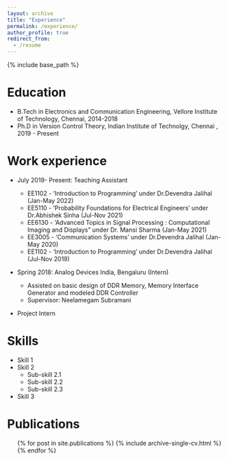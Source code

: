```yaml
---
layout: archive
title: "Experience"
permalink: /experience/
author_profile: true
redirect_from:
  - /resume
---
```


{% include base_path %}

Education
======
* B.Tech in Electronics and Communication Engineering, Vellore Institute of Technology, Chennai, 2014-2018
* Ph.D in Version Control Theory, Indian Institute of Technolgy, Chennai , 2019 - Present

Work experience
======
* July 2019- Present: Teaching Assistant
    * EE1102 - ‘Introduction to Programming’ under Dr.Devendra Jalihal (Jan-May 2022)
    * EE5110 - ‘Probability Foundations for Electrical Engineers’ under Dr.Abhishek Sinha (Jul-Nov 2021)
    * EE6130 - ‘Advanced Topics in Signal Processing : Computational Imaging and Displays” under Dr. Mansi Sharma (Jan-May 2021)
    * EE3005 - ‘Communication Systems’ under Dr.Devendra Jalihal (Jan-May 2020)
    * EE1102 - ‘Introduction to Programming’ under Dr.Devendra Jalihal (Jul-Nov 2019)


* Spring 2018: Analog Devices India, Bengaluru (Intern)
  * Assisted on basic design of DDR Memory, Memory Interface Generator and modeled DDR Controller
  * Supervisor: Neelamegam Subramani

* Project Intern
  
Skills
======
* Skill 1
* Skill 2
  * Sub-skill 2.1
  * Sub-skill 2.2
  * Sub-skill 2.3
* Skill 3

Publications
======
  <ul>{% for post in site.publications %}
    {% include archive-single-cv.html %}
  {% endfor %}</ul>
  
<!-- Talks
======
  <ul>{% for post in site.talks %}
    {% include archive-single-talk-cv.html %}
  {% endfor %}</ul> -->
  
<!-- Teaching
======
  <ul>{% for post in site.teaching %}
    {% include archive-single-cv.html %}
  {% endfor %}</ul>
  
Service and leadership
======
* Currently signed in to 43 different slack teams -->
